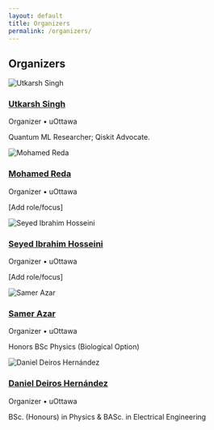 ```yaml
---
layout: default
title: Organizers
permalink: /organizers/
---
```


<main class="container">
  <section id="organizers" class="card">
    <h2>Organizers</h2>
    <div class="people grid three">
      <article class="person">
        <img src="{{ '/assets/IMG_1347.png' | relative_url }}" alt="Utkarsh Singh" loading="lazy">
        <h3><a href="https://www.linkedin.com/in/utkarsh-singhh/" target="_blank" rel="noopener">Utkarsh Singh</a></h3>
        <p class="affil">Organizer • uOttawa</p>
        <p class="bio">Quantum ML Researcher; Qiskit Advocate.</p>
      </article>
      <article class="person">
        <img src="{{ '/assets/mrj_headshot.png' | relative_url }}" alt="Mohamed Reda" loading="lazy">
        <h3><a href="https://www.linkedin.com/in/reda-jahouri/" target="_blank" rel="noopener">Mohamed Reda</a></h3>
        <p class="affil">Organizer • uOttawa</p>
        <p class="bio">[Add role/focus]</p>
      </article>
      <article class="person">
        <img src="{{ '/assets/sayed.jpg' | relative_url }}" alt="Seyed Ibrahim Hosseini" loading="lazy">
        <h3><a href="https://www.linkedin.com/in/seyed-ibrahim-hosseini/" target="_blank" rel="noopener">Seyed Ibrahim Hosseini</a></h3>
        <p class="affil">Organizer • uOttawa</p>
        <p class="bio">[Add role/focus]</p>
      </article>
      <article class="person">
        <img src="{{ '/assets/sa.jpeg' | relative_url }}" alt="Samer Azar" loading="lazy">
        <h3><a href="https://www.linkedin.com/in/samer-azar-7b7a241b6?originalSubdomain=ca" target="_blank" rel="noopener">Samer Azar</a></h3>
        <p class="affil">Organizer • uOttawa</p>
        <p class="bio">Honors BSc Physics (Biological Option)</p>
      </article>
      <article class="person">
        <img src="{{ '/assets/1705670963857.jpeg' | relative_url }}" alt="Daniel Deiros Hernández" loading="lazy">
        <h3><a href="https://www.linkedin.com/in/daniel-deiros-hernandez/" target="_blank" rel="noopener">Daniel Deiros Hernández</a></h3>
        <p class="affil">Organizer • uOttawa</p>
        <p class="bio">BSc. (Honours) in Physics & BASc. in Electrical Engineering</p>
      </article>
    </div>
  </section>
</main>

